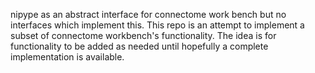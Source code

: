 nipype as an abstract interface for connectome work bench but no interfaces which 
implement this. This repo is an attempt to implement a subset of connectome workbench's
functionality. The idea is for functionality to be added as needed until hopefully
a complete implementation is available.
